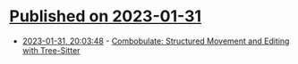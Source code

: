 # [Published on 2023-01-31](index.md)

* [2023-01-31, 20:03:48](https://news.ycombinator.com/item?id=34601089) - [Combobulate: Structured Movement and Editing with Tree-Sitter](https://www.masteringemacs.org/article/combobulate-structured-movement-editing-treesitter)
